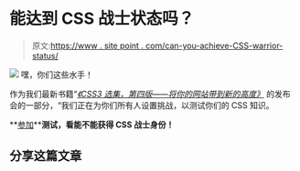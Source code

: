 # 能达到 CSS 战士状态吗？

> 原文:[https://www . site point . com/can-you-achieve-CSS-warrior-status/](https://www.sitepoint.com/can-you-achieve-css-warrior-status/)

[![](../Images/a481bf32973798385c413e704a9cb753.png)](https://i2.sitepoint.com/images/books/cssant4/cssant4-cover.png) 嘿，你们这些水手！

作为我们最新书籍“*[《CSS3 选集，第四版——将你的网站带到新的高度》](https://www.sitepoint.com/blog/)* 的发布会的一部分，“我们正在为你们所有人设置挑战，以测试你们的 CSS 知识。

**[参加](https://www.sitepoint.com/simple-javascript-quiz/)****测试，看能不能获得 CSS 战士身份！**

## 分享这篇文章